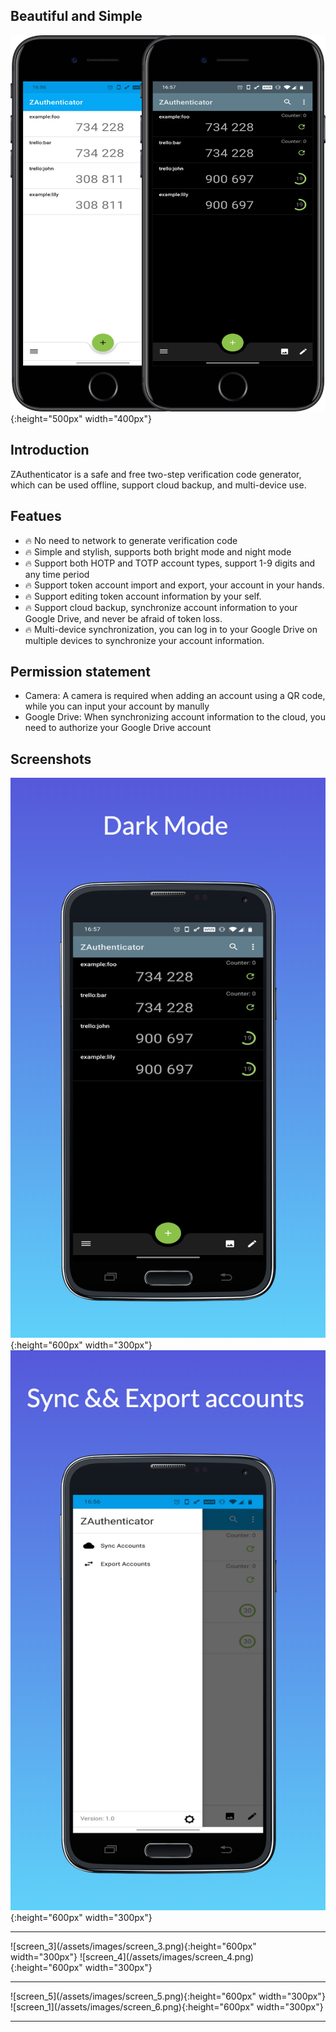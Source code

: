 ## Beautiful and Simple

![show](/assets/images/lanch.png){:height="500px" width="400px"}


## Introduction

ZAuthenticator is a safe and free two-step verification code generator, which can be used offline, support cloud backup, and multi-device use.


## Featues

* 🔥 No need to network to generate verification code
* 🔥 Simple and stylish, supports both bright mode and night mode
* 🔥 Support both HOTP and TOTP account types, support 1-9 digits and any time period
* 🔥 Support token account import and export, your account in your hands.
* 🔥 Support editing token account information by your self.
* 🔥 Support cloud backup, synchronize account information to your Google Drive, and never be afraid of token loss.
* 🔥 Multi-device synchronization, you can log in to your Google Drive on multiple devices to synchronize your account information.


## Permission statement

* Camera: A camera is required when adding an account using a QR code, while you can input your account by manully
* Google Drive: When synchronizing account information to the cloud, you need to authorize your Google Drive account

## Screenshots

![screen_6](/assets/images/screen_1.png){:height="600px" width="300px"} ![screen_2](/assets/images/screen_2.png){:height="600px" width="300px"}
<hr>
![screen_3](/assets/images/screen_3.png){:height="600px" width="300px"} ![screen_4](/assets/images/screen_4.png){:height="600px" width="300px"}
<hr>
![screen_5](/assets/images/screen_5.png){:height="600px" width="300px"} ![screen_1](/assets/images/screen_6.png){:height="600px" width="300px"}
<hr>

